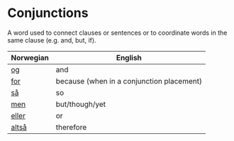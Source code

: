 # Conjunctions

A word used to connect clauses or sentences or to coordinate words in the same clause (e.g. and, but, if).

| Norwegian | English |
| --- | --- |
| [og](https://www.ordnett.no/search?language=no&phrase=og) | and |
| [for](https://www.ordnett.no/search?language=no&phrase=for) | because (when in a conjunction placement) |
| [så](https://www.ordnett.no/search?language=no&phrase=så) | so |
| [men](https://www.ordnett.no/search?language=no&phrase=men) | but/though/yet |
| [eller](https://www.ordnett.no/search?language=no&phrase=eller) | or |
| [altså](https://www.ordnett.no/search?language=no&phrase=altså) | therefore |


